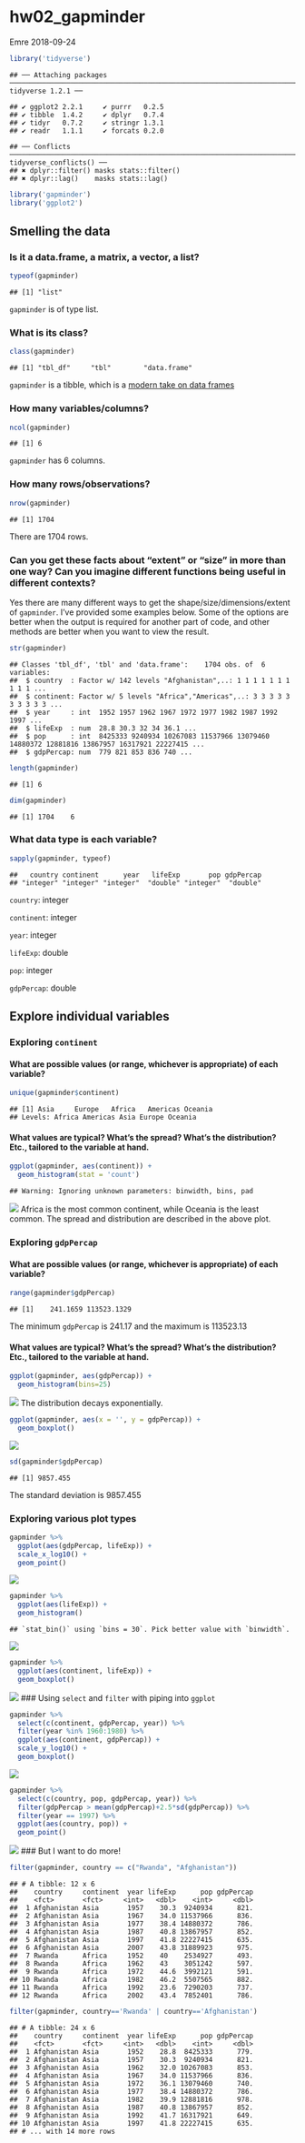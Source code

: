 hw02\_gapminder
================
Emre
2018-09-24

``` r
library('tidyverse')
```

    ## ── Attaching packages ─────────────────────────────────────────────────────────────────────────────────────── tidyverse 1.2.1 ──

    ## ✔ ggplot2 2.2.1     ✔ purrr   0.2.5
    ## ✔ tibble  1.4.2     ✔ dplyr   0.7.4
    ## ✔ tidyr   0.7.2     ✔ stringr 1.3.1
    ## ✔ readr   1.1.1     ✔ forcats 0.2.0

    ## ── Conflicts ────────────────────────────────────────────────────────────────────────────────────────── tidyverse_conflicts() ──
    ## ✖ dplyr::filter() masks stats::filter()
    ## ✖ dplyr::lag()    masks stats::lag()

``` r
library('gapminder')
library('ggplot2')
```

## Smelling the data

### Is it a data.frame, a matrix, a vector, a list?

``` r
typeof(gapminder)
```

    ## [1] "list"

`gapminder` is of type list.

### What is its class?

``` r
class(gapminder)
```

    ## [1] "tbl_df"     "tbl"        "data.frame"

`gapminder` is a tibble, which is a [modern take on data
frames](https://cran.r-project.org/web/packages/tibble/vignettes/tibble.html)

### How many variables/columns?

``` r
ncol(gapminder)
```

    ## [1] 6

`gapminder` has 6 columns.

### How many rows/observations?

``` r
nrow(gapminder)
```

    ## [1] 1704

There are 1704
rows.

### Can you get these facts about “extent” or “size” in more than one way? Can you imagine different functions being useful in different contexts?

Yes there are many different ways to get the
shape/size/dimensions/extent of `gapminder`. I’ve provided some examples
below. Some of the options are better when the output is required for
another part of code, and other methods are better when you want to view
the
    result.

``` r
str(gapminder)
```

    ## Classes 'tbl_df', 'tbl' and 'data.frame':    1704 obs. of  6 variables:
    ##  $ country  : Factor w/ 142 levels "Afghanistan",..: 1 1 1 1 1 1 1 1 1 1 ...
    ##  $ continent: Factor w/ 5 levels "Africa","Americas",..: 3 3 3 3 3 3 3 3 3 3 ...
    ##  $ year     : int  1952 1957 1962 1967 1972 1977 1982 1987 1992 1997 ...
    ##  $ lifeExp  : num  28.8 30.3 32 34 36.1 ...
    ##  $ pop      : int  8425333 9240934 10267083 11537966 13079460 14880372 12881816 13867957 16317921 22227415 ...
    ##  $ gdpPercap: num  779 821 853 836 740 ...

``` r
length(gapminder)
```

    ## [1] 6

``` r
dim(gapminder)
```

    ## [1] 1704    6

### What data type is each variable?

``` r
sapply(gapminder, typeof)
```

    ##   country continent      year   lifeExp       pop gdpPercap 
    ## "integer" "integer" "integer"  "double" "integer"  "double"

`country`: integer

`continent`: integer

`year`: integer

`lifeExp`: double

`pop`: integer

`gdpPercap`:
double

## Explore individual variables

### Exploring `continent`

#### What are possible values (or range, whichever is appropriate) of each variable?

``` r
unique(gapminder$continent)
```

    ## [1] Asia     Europe   Africa   Americas Oceania 
    ## Levels: Africa Americas Asia Europe Oceania

#### What values are typical? What’s the spread? What’s the distribution? Etc., tailored to the variable at hand.

``` r
ggplot(gapminder, aes(continent)) +
  geom_histogram(stat = 'count')
```

    ## Warning: Ignoring unknown parameters: binwidth, bins, pad

![](hw02_gapminder_files/figure-gfm/unnamed-chunk-11-1.png)<!-- -->
Africa is the most common continent, while Oceania is the least common.
The spread and distribution are described in the above
plot.

### Exploring `gdpPercap`

#### What are possible values (or range, whichever is appropriate) of each variable?

``` r
range(gapminder$gdpPercap)
```

    ## [1]    241.1659 113523.1329

The minimum `gdpPercap` is 241.17 and the maximum is
113523.13

#### What values are typical? What’s the spread? What’s the distribution? Etc., tailored to the variable at hand.

``` r
ggplot(gapminder, aes(gdpPercap)) +
  geom_histogram(bins=25)
```

![](hw02_gapminder_files/figure-gfm/unnamed-chunk-13-1.png)<!-- --> The
distribution decays exponentially.

``` r
ggplot(gapminder, aes(x = '', y = gdpPercap)) +
  geom_boxplot()
```

![](hw02_gapminder_files/figure-gfm/unnamed-chunk-14-1.png)<!-- -->

``` r
sd(gapminder$gdpPercap)
```

    ## [1] 9857.455

The standard deviation is 9857.455

### Exploring various plot types

``` r
gapminder %>%
  ggplot(aes(gdpPercap, lifeExp)) +
  scale_x_log10() + 
  geom_point()
```

![](hw02_gapminder_files/figure-gfm/unnamed-chunk-16-1.png)<!-- -->

``` r
gapminder %>%
  ggplot(aes(lifeExp)) +
  geom_histogram()
```

    ## `stat_bin()` using `bins = 30`. Pick better value with `binwidth`.

![](hw02_gapminder_files/figure-gfm/unnamed-chunk-17-1.png)<!-- -->

``` r
gapminder %>%
  ggplot(aes(continent, lifeExp)) +
  geom_boxplot()
```

![](hw02_gapminder_files/figure-gfm/unnamed-chunk-18-1.png)<!-- -->
\#\#\# Using `select` and `filter` with piping into `ggplot`

``` r
gapminder %>%
  select(c(continent, gdpPercap, year)) %>%
  filter(year %in% 1960:1980) %>%
  ggplot(aes(continent, gdpPercap)) +
  scale_y_log10() +
  geom_boxplot()
```

![](hw02_gapminder_files/figure-gfm/unnamed-chunk-19-1.png)<!-- -->

``` r
gapminder %>%
  select(c(country, pop, gdpPercap, year)) %>%
  filter(gdpPercap > mean(gdpPercap)+2.5*sd(gdpPercap)) %>%
  filter(year == 1997) %>%
  ggplot(aes(country, pop)) +
  geom_point()
```

![](hw02_gapminder_files/figure-gfm/unnamed-chunk-20-1.png)<!-- -->
\#\#\# But I want to do more\!

``` r
filter(gapminder, country == c("Rwanda", "Afghanistan"))
```

    ## # A tibble: 12 x 6
    ##    country     continent  year lifeExp      pop gdpPercap
    ##    <fct>       <fct>     <int>   <dbl>    <int>     <dbl>
    ##  1 Afghanistan Asia       1957    30.3  9240934      821.
    ##  2 Afghanistan Asia       1967    34.0 11537966      836.
    ##  3 Afghanistan Asia       1977    38.4 14880372      786.
    ##  4 Afghanistan Asia       1987    40.8 13867957      852.
    ##  5 Afghanistan Asia       1997    41.8 22227415      635.
    ##  6 Afghanistan Asia       2007    43.8 31889923      975.
    ##  7 Rwanda      Africa     1952    40    2534927      493.
    ##  8 Rwanda      Africa     1962    43    3051242      597.
    ##  9 Rwanda      Africa     1972    44.6  3992121      591.
    ## 10 Rwanda      Africa     1982    46.2  5507565      882.
    ## 11 Rwanda      Africa     1992    23.6  7290203      737.
    ## 12 Rwanda      Africa     2002    43.4  7852401      786.

``` r
filter(gapminder, country=='Rwanda' | country=='Afghanistan')
```

    ## # A tibble: 24 x 6
    ##    country     continent  year lifeExp      pop gdpPercap
    ##    <fct>       <fct>     <int>   <dbl>    <int>     <dbl>
    ##  1 Afghanistan Asia       1952    28.8  8425333      779.
    ##  2 Afghanistan Asia       1957    30.3  9240934      821.
    ##  3 Afghanistan Asia       1962    32.0 10267083      853.
    ##  4 Afghanistan Asia       1967    34.0 11537966      836.
    ##  5 Afghanistan Asia       1972    36.1 13079460      740.
    ##  6 Afghanistan Asia       1977    38.4 14880372      786.
    ##  7 Afghanistan Asia       1982    39.9 12881816      978.
    ##  8 Afghanistan Asia       1987    40.8 13867957      852.
    ##  9 Afghanistan Asia       1992    41.7 16317921      649.
    ## 10 Afghanistan Asia       1997    41.8 22227415      635.
    ## # ... with 14 more rows
